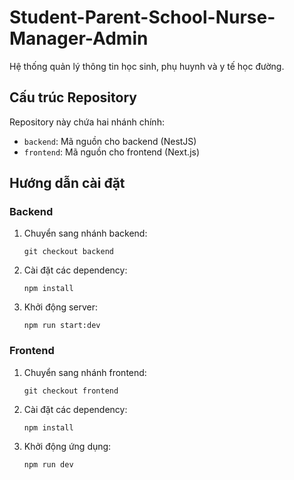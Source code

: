 # Student-Parent-School-Nurse-Manager-Admin

Hệ thống quản lý thông tin học sinh, phụ huynh và y tế học đường.

## Cấu trúc Repository

Repository này chứa hai nhánh chính:

- `backend`: Mã nguồn cho backend (NestJS)
- `frontend`: Mã nguồn cho frontend (Next.js)

## Hướng dẫn cài đặt

### Backend

1. Chuyển sang nhánh backend:
   ```
   git checkout backend
   ```

2. Cài đặt các dependency:
   ```
   npm install
   ```

3. Khởi động server:
   ```
   npm run start:dev
   ```

### Frontend

1. Chuyển sang nhánh frontend:
   ```
   git checkout frontend
   ```

2. Cài đặt các dependency:
   ```
   npm install
   ```

3. Khởi động ứng dụng:
   ```
   npm run dev
   ```
